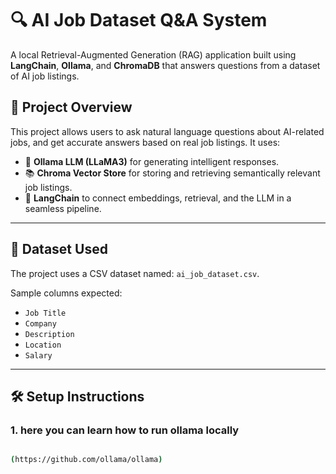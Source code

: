 # 🔍 AI Job Dataset Q&A System

A local Retrieval-Augmented Generation (RAG) application built using **LangChain**, **Ollama**, and **ChromaDB** that answers questions from a dataset of AI job listings.

## 📌 Project Overview

This project allows users to ask natural language questions about AI-related jobs, and get accurate answers based on real job listings. It uses:

- 🧠 **Ollama LLM (LLaMA3)** for generating intelligent responses.
- 📚 **Chroma Vector Store** for storing and retrieving semantically relevant job listings.
- 🔎 **LangChain** to connect embeddings, retrieval, and the LLM in a seamless pipeline.

---

## 📂 Dataset Used

The project uses a CSV dataset named: `ai_job_dataset.csv`.

Sample columns expected:
- `Job Title`
- `Company`
- `Description`
- `Location`
- `Salary` 

---

## 🛠️ Setup Instructions

### 1. here you can learn how to run ollama locally 

```bash

(https://github.com/ollama/ollama)
